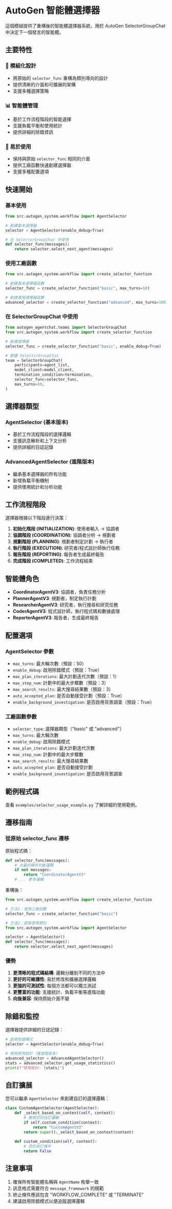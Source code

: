 # AutoGen 智能體選擇器

這個模組提供了重構後的智能體選擇器系統，用於 AutoGen SelectorGroupChat 中決定下一個發言的智能體。

## 主要特性

### 🔧 模組化設計
- 將原始的 `selector_func` 重構為類別導向的設計
- 提供清晰的介面和可擴展的架構
- 支援多種選擇策略

### 📊 智能體管理
- 基於工作流程階段的智能選擇
- 支援負載平衡和使用統計
- 提供詳細的除錯資訊

### 🎯 易於使用
- 保持與原始 `selector_func` 相同的介面
- 提供工廠函數快速創建選擇器
- 支援多種配置選項

## 快速開始

### 基本使用

```python
from src.autogen_system.workflow import AgentSelector

# 創建基本選擇器
selector = AgentSelector(enable_debug=True)

# 在 SelectorGroupChat 中使用
def selector_func(messages):
    return selector.select_next_agent(messages)
```

### 使用工廠函數

```python
from src.autogen_system.workflow import create_selector_function

# 創建基本選擇器函數
selector_func = create_selector_function("basic", max_turns=50)

# 創建進階選擇器函數
advanced_selector = create_selector_function("advanced", max_turns=100)
```

### 在 SelectorGroupChat 中使用

```python
from autogen_agentchat.teams import SelectorGroupChat
from src.autogen_system.workflow import create_selector_function

# 創建選擇器
selector_func = create_selector_function("basic", enable_debug=True)

# 創建 SelectorGroupChat
team = SelectorGroupChat(
    participants=agent_list,
    model_client=model_client,
    termination_condition=termination,
    selector_func=selector_func,
    max_turns=50,
)
```

## 選擇器類型

### AgentSelector (基本版本)
- 基於工作流程階段的選擇邏輯
- 支援訊息解析和上下文分析
- 提供詳細的日誌記錄

### AdvancedAgentSelector (進階版本)
- 繼承基本選擇器的所有功能
- 新增負載平衡機制
- 提供使用統計和分析功能

## 工作流程階段

選擇器根據以下階段進行決策：

1. **初始化階段 (INITIALIZATION)**: 使用者輸入 → 協調者
2. **協調階段 (COORDINATION)**: 協調者分析 → 規劃者
3. **規劃階段 (PLANNING)**: 規劃者制定計劃 → 執行者
4. **執行階段 (EXECUTION)**: 研究者/程式設計師執行任務
5. **報告階段 (REPORTING)**: 報告者生成最終報告
6. **完成階段 (COMPLETED)**: 工作流程結束

## 智能體角色

- **CoordinatorAgentV3**: 協調者，負責任務分析
- **PlannerAgentV3**: 規劃者，制定執行計劃
- **ResearcherAgentV3**: 研究者，執行搜尋和研究任務
- **CoderAgentV3**: 程式設計師，執行程式碼和數據處理
- **ReporterAgentV3**: 報告者，生成最終報告

## 配置選項

### AgentSelector 參數
- `max_turns`: 最大輪次數（預設：50）
- `enable_debug`: 啟用除錯模式（預設：True）
- `max_plan_iterations`: 最大計劃迭代次數（預設：1）
- `max_step_num`: 計劃中的最大步驟數（預設：3）
- `max_search_results`: 最大搜尋結果數（預設：3）
- `auto_accepted_plan`: 是否自動接受計劃（預設：True）
- `enable_background_investigation`: 是否啟用背景調查（預設：True）

### 工廠函數參數
- `selector_type`: 選擇器類型（"basic" 或 "advanced"）
- `max_turns`: 最大輪次數
- `enable_debug`: 啟用除錯模式
- `max_plan_iterations`: 最大計劃迭代次數
- `max_step_num`: 計劃中的最大步驟數
- `max_search_results`: 最大搜尋結果數
- `auto_accepted_plan`: 是否自動接受計劃
- `enable_background_investigation`: 是否啟用背景調查

## 範例程式碼

查看 `examples/selector_usage_example.py` 了解詳細的使用範例。

## 遷移指南

### 從原始 selector_func 遷移

原始程式碼：
```python
def selector_func(messages):
    # 大量的條件判斷邏輯
    if not messages:
        return "CoordinatorAgentV3"
    # ... 更多邏輯
```

重構後：
```python
from src.autogen_system.workflow import create_selector_function

# 方法1：使用工廠函數
selector_func = create_selector_function("basic")

# 方法2：直接使用類別
from src.autogen_system.workflow import AgentSelector

selector = AgentSelector()
def selector_func(messages):
    return selector.select_next_agent(messages)
```

### 優勢

1. **更清晰的程式碼結構**: 邏輯分離到不同的方法中
2. **更好的可維護性**: 易於修改和擴展選擇邏輯
3. **更強的可測試性**: 每個方法都可以獨立測試
4. **更豐富的功能**: 支援統計、負載平衡等進階功能
5. **向後兼容**: 保持原始介面不變

## 除錯和監控

選擇器提供詳細的日誌記錄：

```python
# 啟用除錯模式
selector = AgentSelector(enable_debug=True)

# 檢視使用統計（僅進階版本）
advanced_selector = AdvancedAgentSelector()
stats = advanced_selector.get_usage_statistics()
print(f"使用統計: {stats}")
```

## 自訂擴展

您可以繼承 `AgentSelector` 來創建自訂的選擇邏輯：

```python
class CustomAgentSelector(AgentSelector):
    def _select_based_on_context(self, context):
        # 實現您的自訂邏輯
        if self.custom_condition(context):
            return "CustomAgentV3"
        return super()._select_based_on_context(context)
    
    def custom_condition(self, context):
        # 您的自訂條件
        return False
```

## 注意事項

1. 確保所有智能體名稱與 `AgentName` 枚舉一致
2. 訊息格式需要符合 `message_framework` 的規範
3. 終止條件應該包含 "WORKFLOW_COMPLETE" 或 "TERMINATE"
4. 建議啟用除錯模式以便追蹤選擇邏輯
